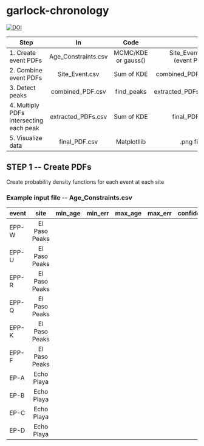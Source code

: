 # garlock-chronology
[![DOI](https://zenodo.org/badge/811452867.svg)](https://zenodo.org/doi/10.5281/zenodo.11508484)

| Step                                    |         In          |         Code         |                         Out |
|-----------------------------------------|:-------------------:|:--------------------:|----------------------------:|
| 1. Create event PDFs                    | Age_Constraints.csv | MCMC/KDE or gauss()  | Site_Event.csv (event PDFs) |
| 2. Combine event PDFs                   |   Site_Event.csv    |      Sum of KDE      |            combined_PDF.csv |
| 3. Detect peaks                         |  combined_PDF.csv   |      find_peaks      |          extracted_PDFs.csv |
| 4. Multiply PDFs intersecting each peak | extracted_PDFs.csv  |      Sum of KDE      |               final_PDF.csv |
| 5. Visualize data                       |   final_PDF.csv     |     Matplotllib      |                 .png figure |

## STEP 1 -- Create PDFs

Create probability density functions for each event at each site

### Example input file -- Age_Constraints.csv

| event |     site      | min_age | min_err | max_age | max_err | confidence |
|-------|:-------------:|--------:|--------:|---------|---------|------------|
| EPP-W | El Paso Peaks |         |         |         |         |            |
| EPP-U | El Paso Peaks |         |         |         |         |            |
| EPP-R | El Paso Peaks |         |         |         |         |            |
| EPP-Q | El Paso Peaks |         |         |         |         |            |
| EPP-K | El Paso Peaks |         |         |         |         |            |
| EPP-F | El Paso Peaks |         |         |         |         |            |
| EP-A  |  Echo Playa   |         |         |         |         |            |
| EP-B  |  Echo Playa   |         |         |         |         |            |
| EP-C  |  Echo Playa   |         |         |         |         |            |
| EP-D  |  Echo Playa   |         |         |         |         |            |

